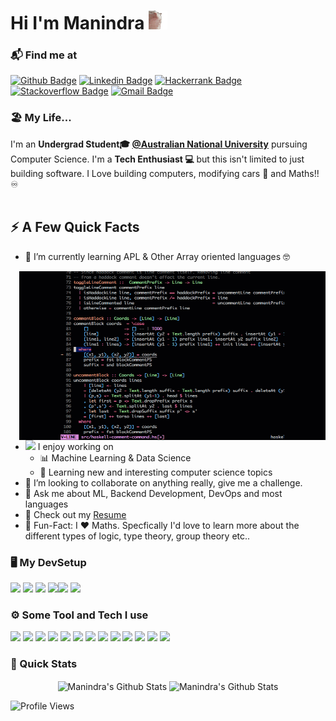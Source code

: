 <h1>Hi I'm Manindra <img height="30px" src="assets/catjam.gif"></h1>
</h1>

### 📬 Find me at
[![Github Badge](http://img.shields.io/badge/-Github-black?style=flat-square&logo=github&link=https://github.com/ManindraDeMel)](https://github.com/ManindraDeMel) 
[![Linkedin Badge](https://img.shields.io/badge/-LinkedIn-blue?style=flat-square&logo=Linkedin&logoColor=white&link=https://www.linkedin.com/in/manindra-de-mel-413a79160/)](https://www.linkedin.com/in/manindra-de-mel-413a79160/)
[![Hackerrank Badge](https://img.shields.io/badge/-Hackerrank-2EC866?style=flat-square&logo=HackerRank&logoColor=white&https://www.hackerrank.com/manindrademel)](https://www.hackerrank.com/manindrademel)
[![Stackoverflow Badge](https://img.shields.io/badge/-Stack%20overflow-FE7A16?style=flat-square&logo=stack-overflow&logoColor=white&link=https://stackoverflow.com/users/15016938/manindra-de-mel)](https://stackoverflow.com/users/15016938/manindra-de-mel)
[![Gmail Badge](https://img.shields.io/badge/-Gmail-d14836?style=flat-square&logo=Gmail&logoColor=white&link=mailto:manindra.demel4@gmail.com)](manindra.demel4@gmail.com)


### 🏖️ My Life... 
I'm an **Undergrad Student🎓 [@Australian National University](https://www.anu.edu.au/)** pursuing Computer Science. I'm a **Tech Enthusiast 💻** but this isn't limited to just building software. I Love building computers, modifying cars 🚗 and Maths!! ♾️ <br/><br/>




## ⚡️ A Few Quick Facts
- 🌱 I’m currently learning APL & Other Array oriented languages 🤓
<img width="490" height="270" src="assets/haskell-line-comment-block.gif" align=right>

- <img src="https://media.giphy.com/media/WUlplcMpOCEmTGBtBW/giphy.gif" width="30">  I enjoy working on
  - 📊 Machine Learning & Data Science
  - 📐 Learning new and interesting computer science topics
- 👯 I’m looking to collaborate on anything really, give me a challenge.
- 💬 Ask me about ML, Backend Development, DevOps and most languages 
- 📙 Check out my [Resume](https://www.linkedin.com/in/manindra-de-mel-413a79160/)
- 🎉 Fun-Fact: I ❤️ Maths. Specfically I'd love to learn more about the different types of logic, type theory, group theory etc..

  
### 🖥️ My DevSetup
<img src="https://img.shields.io/badge/Windows-0078D6?style=for-the-badge&logo=windows&logoColor=white"> <img src="https://img.shields.io/badge/Google%20Chrome-4285F4?style=for-the-badge&logo=GoogleChrome&logoColor=white"> <img src="https://img.shields.io/badge/Visual%20Studio%20Code-0078d7.svg?style=for-the-badge&logo=visual-studio-code&logoColor=white"> <img src="https://img.shields.io/badge/shell_script-%23121011.svg?style=for-the-badge&logo=gnu-bash&logoColor=white"><img src="https://img.shields.io/badge/Ubuntu-E95420?style=for-the-badge&logo=ubuntu&logoColor=white"> <img src="https://img.shields.io/badge/NeoVim-%2357A143.svg?&style=for-the-badge&logo=neovim&logoColor=white">

### ⚙️ Some Tool and Tech I use
<code><img height="30" src="https://cdn-icons-png.flaticon.com/512/5968/5968282.png"></code>
<code><img height="30" src="https://w7.pngwing.com/pngs/46/626/png-transparent-c-logo-the-c-programming-language-computer-icons-computer-programming-source-code-programming-miscellaneous-template-blue.png"></code>
<code><img height="30" src="https://cdn-icons-png.flaticon.com/512/5968/5968259.png"></code>
<code><img height="30" src="https://www.clipartmax.com/png/middle/279-2791029_python-icon-python-logo.png"></code>
<code><img height="30" src="https://e7.pngegg.com/pngimages/759/987/png-clipart-php-computer-icons-web-development-logo-icon-text-trademark.png"></code>
<code><img height="30" src="https://encrypted-tbn0.gstatic.com/images?q=tbn:ANd9GcTcixH8DuHU4wthKK7RT2B75rE2Qrv9uVz4IHEqG86oXrPxLyuU5aIr39OObwlD1TSs1io&usqp=CAU"></code>
<code><img height="30" src="https://cdn-icons-png.flaticon.com/512/732/732212.png"></code> 
<code><img height="30" src="https://cdn-icons-png.flaticon.com/512/5968/5968292.png"></code>
<code><img height="30" src="https://cdn.iconscout.com/icon/free/png-256/prolog-458170.png"></code>
<code><img height="30" src="https://upload.wikimedia.org/wikipedia/commons/thumb/b/b6/APL_%28programming_language%29_logo.svg/1200px-APL_%28programming_language%29_logo.svg.png"></code> 
<code><img height="30" src="https://upload.wikimedia.org/wikipedia/commons/4/4f/Csharp_Logo.png"></code> 
<code><img height="30" src="https://encrypted-tbn0.gstatic.com/images?q=tbn:ANd9GcQZccoVMr_3wsUQyCaVWV5joh5dz6_1o_M07rT88Vg&s"></code> 
<code><img height="30" src="https://cdn2.iconfinder.com/data/icons/amazon-aws-stencils/100/Non-Service_Specific_copy__AWS_Cloud-512.png"></code> 

### 🚀 Quick Stats
<p align="center">
<img width="450" align="center" src="https://github-readme-stats.vercel.app/api?username=ManindraDeMel&count_private=true&show_icons=true&theme=dark" alt="Manindra's Github Stats" />
<img width="450" align="center" src="https://github-readme-stats.vercel.app/api/wakatime?username=ManindraDeMel&theme=dark)" alt="Manindra's Github Stats" />

![Profile Views](https://komarev.com/ghpvc/?username=ManindraDeMel)

